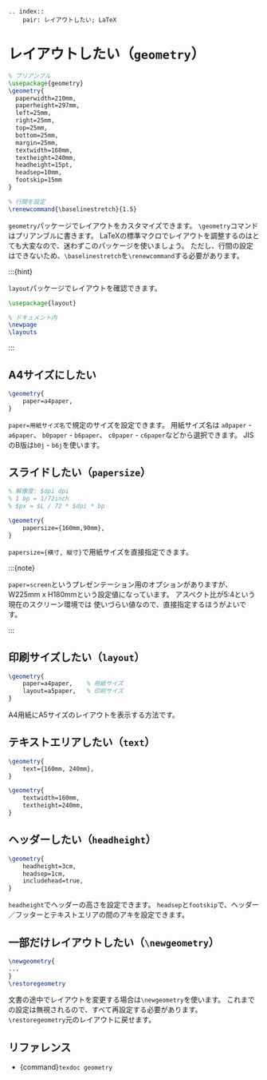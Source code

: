 ```{eval-rst}
.. index::
    pair: レイアウトしたい; LaTeX
```

# レイアウトしたい（`geometry`）

```latex
% プリアンブル
\usepackage{geometry}
\geometry{
  paperwidth=210mm,
  paperheight=297mm,
  left=25mm,
  right=25mm,
  top=25mm,
  bottom=25mm,
  margin=25mm,
  textwidth=160mm,
  textheight=240mm,
  headheight=15pt,
  headsep=10mm,
  footskip=15mm
}

% 行間を設定
\renewcommand{\baselinestretch}{1.5}
```

`geometry`パッケージでレイアウトをカスタマイズできます。
`\geometry`コマンドはプリアンブルに書きます。
LaTeXの標準マクロでレイアウトを調整するのはとても大変なので、迷わずこのパッケージを使いましょう。
ただし、行間の設定はできないため、`\baselinestretch`を`\renewcommand`する必要があります。

:::{hint}

``layout``パッケージでレイアウトを確認できます。

```latex
\usepackage{layout}

% ドキュメント内
\newpage
\layouts
```

:::

## A4サイズにしたい

```latex
\geometry{
    paper=a4paper,
}
```

`paper=用紙サイズ名`で規定のサイズを設定できます。
用紙サイズ名は
`a0paper` - `a6paper`、
`b0paper` - `b6paper`、
`c0paper` - `c6paper`などから選択できます。
JISのB版は`b0j` - `b6j`を使います。

## スライドしたい（`papersize`）

```latex
% 解像度: $dpi dpi
% 1 bp = 1/72inch
% $px = $L / 72 * $dpi * bp

\geometry{
    papersize={160mm,90mm},
}
```

`papersize={横寸, 縦寸}`で用紙サイズを直接指定できます。

:::{note}

`paper=screen`というプレゼンテーション用のオプションがありますが、
W225mm x H180mmという設定値になっています。
アスペクト比が5:4という現在のスクリーン環境では
使いづらい値なので、直接指定するほうがよいです。

:::

## 印刷サイズしたい（`layout`）

```latex
\geometry{
    paper=a4paper,    % 用紙サイズ
    layout=a5paper,   % 印刷サイズ
}
```

A4用紙にA5サイズのレイアウトを表示する方法です。




## テキストエリアしたい（`text`）

```latex
\geometry{
    text={160mm, 240mm},
}

\geometry{
    textwidth=160mm,
    textheight=240mm,
}
```

## ヘッダーしたい（`headheight`）

```latex
\geometry{
    headheight=3cm,
    headsep=1cm,
    includehead=true,
}
```

`headheight`でヘッダーの高さを設定できます。
`headsep`と`footskip`で、ヘッダー／フッターとテキストエリアの間のアキを設定できます。

## 一部だけレイアウトしたい（``\newgeometry``）

```latex
\newgeometry{
...
}
\restoregeometry
```

文書の途中でレイアウトを変更する場合は``\newgeometry``を使います。
これまでの設定は無視されるので、すべて再設定する必要があります。
``\restoregeometry``元のレイアウトに戻せます。

## リファレンス

- {command}`texdoc geometry`
